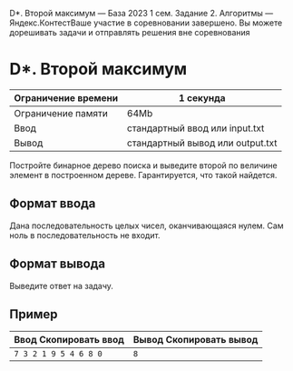 D\*. Второй максимум — База 2023 1 сем. Задание 2. Алгоритмы — Яндекс.КонтестВаше участие в соревновании завершено. Вы можете дорешивать задачи и отправлять решения вне соревнования

# D\*. Второй максимум

| Ограничение времени | 1 секунда |
| --- | --- |
| Ограничение памяти | 64Mb |
| Ввод | стандартный ввод или input.txt |
| Вывод | стандартный вывод или output.txt |

Постройте бинарное дерево поиска и выведите второй по величине элемент в построенном дереве. Гарантируется, что такой найдется.

## Формат ввода

Дана последовательность целых чисел, оканчивающаяся нулем. Сам ноль в последовательность не входит.

## Формат вывода

Выведите ответ на задачу.

## Пример

| Ввод Скопировать ввод | Вывод Скопировать вывод |
| --- | --- |
| `7 3 2 1 9 5 4 6 8 0 ` | `8 ` |
